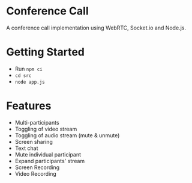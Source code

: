 # Conference Call

A conference call implementation using WebRTC, Socket.io and Node.js.

# Getting Started

- Run `npm ci`
- `cd src`
- `node app.js`

# Features

- Multi-participants
- Toggling of video stream
- Toggling of audio stream (mute & unmute)
- Screen sharing
- Text chat
- Mute individual participant
- Expand participants' stream
- Screen Recording
- Video Recording
